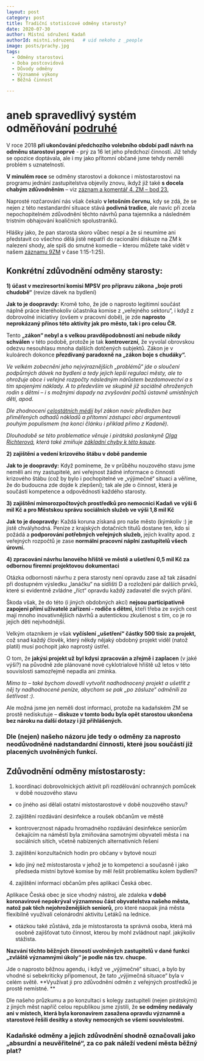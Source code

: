 ```yaml
---
layout: post
category: post
title: Tradiční stotisícové odměny starosty?
date: 2020-07-30
author: Místní sdružení Kadaň
authorId: mistni.sdruzeni   # uid nekoho z _people
image: posts/prachy.jpg
tags:
  - Odměny starostovi
  - Doba postcovidová 
  - Důvody odměny
  - Významné výkony
  - Běžná činnost

---
```


# aneb spravedlivý systém odměňování [podruhé](https://kadan.pirati.cz/aktuality/odmeny.html)

V roce 2018 **při ukončování předchozího volebního období padl návrh na odměnu starostovi poprvé** - prý za 16 let jeho předchozí činnosti.
Již tehdy se opozice doptávala, ale i my jako přítomní občané jsme tehdy neměli problém s uznatelností.

**V minulém roce** se odměny starostovi a dokonce i místostarostovi na programu jednání zastupitelstva objevily znovu, 
ikdyž již také **s docela chabým zdůvodněním** – viz [záznam a komentář 4. ZM – bod 23.](https://kadan.pirati.cz/aktuality/4zmz.html)

Naprosté rozčarování nás však čekalo **v letošním červnu**, kdy se zdá, že se nejen z této nestandardní situace stává **podivná tradice**, 
ale navíc při zcela nepochopitelném zdůvodnění těchto návrhů pana tajemníka a následném tristním obhajování koaličních spolustraníků.
 
Hlášky jako, že pan starosta skoro vůbec nespí a že si neumíme ani představit co všechno dělá jistě nepatří do racionální diskuze na ZM k nalezení shody, ale spíš do smutné komedie – kterou můžete také vidět v našem [záznamu 9ZM](https://kadan.pirati.cz/aktuality/9zmz.html) v čase 1:15-1:25).

## **Konkrétní zdůvodnění odměny starosty:**

**1) účast v meziresortní komisi MPSV pro přípravu zákona „boje proti chudobě“** (revize dávek na bydlení)

**Jak to je doopravdy:** Kromě toho, že jde o naprosto legitimní součást náplně práce kteréhokoliv účastníka komise z „veřejného sektoru“, i když z dobrovolné iniciativy (ovšem v pracovní době), je zde **naprosto neprokázaný přínos této aktivity jak pro město, tak i pro celou ČR.**

Tento **„zákon“ nebyl a s velkou pravděpodobností ani nebude nikdy schválen** v této podobě, protože je tak **kontroverzní**, že vyvolal obrovskou odezvu nesouhlasu mnoha dalších dotčených subjektů. Zákon je v kuloárech dokonce **přezdívaný paradoxně na „zákon boje s chudáky“.**

*Ve velkém zobecnění jeho nejvýraznějších „problémů“ jde o sloučení podpůrných dávek na bydlení a tedy jejich lepší regulaci městy, ale to ohrožuje obce i veřejné rozpočty následným nárůstem bezdomovectví a s tím spojenými náklady. A to především ve skupině již sociálně ohrožených rodin s dětmi – i s možnými dopady na zvyšování počtů ústavně umístěných dětí, apod.* 

*Dle zhodnocení [celostátních médií](https://www.ceskenoviny.cz/zpravy/mpsv-navrhuje-dve-davky-na-bydleni-od-r-2021-nahradit-pridavkem/1834936) byl zákon navíc předložen bez přiměřených odhadů nákladů a přítomní zástupci obcí argumentovali pouhým populismem (na konci článku i příklad přímo z Kadaně).*

*Dlouhodobě se této problematice věnuje i pirátská poslankyně [Olga Richterová](https://www.pirati.cz/lide/olga-richterova/), která také zmiňuje [základní chyby k této kauze](https://www.pirati.cz/tiskove-zpravy/chybi-vize-boj-proti-chudobe-richterova.html).*

**2) zajištění a vedení krizového štábu v době pandemie**

**Jak to je doopravdy:** Když pomineme, že v průběhu nouzového stavu jsme neměli ani my zastupitelé, ani veřejnost žádné informace o činnosti krizového štábu (což by bylo i pochopitelné ve „výjimečné“ situaci a věříme, že do budoucna zde dojde k zlepšení); tak ale jde o činnost, která je součástí kompetence a odpovědnosti každého starosty.

**3) zajištění mimorozpočtových prostředků pro nemocnici Kadaň ve výši 6 mil Kč a pro Městskou správu sociálních služeb ve výši 1,8 mil Kč**

**Jak to je doopravdy:** Každá koruna získaná pro naše město (kýmkoliv :) je jistě chvályhodná. 
Peníze z krajských dotačních titulů dostane ten, kdo si požádá a **podporování potřebných veřejných služeb,** jejich kvality apod. z veřejných rozpočtů je zase **normální pracovní náplní zastupitelů všech úrovní.**

**4) zpracování návrhu lanového hřiště ve městě a ušetření 0,5 mil Kč za odbornou firemní projektovou dokumentaci**

Otázka odbornosti návrhu z pera starosty není opravdu zase až tak zásadní při dostupném výsledku „lanáčku“ na sídlišti D a rozložení pár dalších prvků, které si evidentně zvládne „říct“ opravdu každý zadavatel dle svých přání. 

Škoda však, že do této (i jiných obdobných akcí) **nejsou participativně zapojeni přímí uživatelé zařízení - rodiče s dětmi,** kteří třeba ze svých cest mají mnoho inovativnějších návrhů a autentickou zkušenost s tím, co je ro jejich děti nejvhodnější.

Velkým otazníkem je však **vyčíslení „ušetření“ částky 500 tisíc za projekt,** což snad každý člověk, který někdy nějaký obdobný projekt viděl (natož platil) musí pochopit jako naprostý ústřel.

O tom, že **jakýsi projekt už byl kdysi zpracován a zřejmě i zaplacen** (v jaké výši?) na původně zde plánované nové cyklotrialové hřiště už letos v této souvislosti samozřejmě nepadla ani zmínka. 

*Mimo to – také bychom dovedli vytvořit nadhodnocený projekt a ušetřit z něj ty nadhodnocené peníze, abychom se pak „po zásluze“ odměnili za šetřivost :).* 

Ale možná jsme jen neměli dost informací, protože na kadaňském ZM se prostě nediskutuje – **diskuze v tomto bodu byla opět starostou ukončena bez nároku na další dotazy i již přihlášených.**

### **Dle (nejen) našeho názoru jde tedy o odměny za naprosto neodůvodněné nadstandardní činnosti, které jsou součástí již placených uvolněných funkcí.**

## **Zdůvodnění odměny místostarosty:**

1)	koordinaci dobrovolnických aktivit při rozdělování ochranných pomůcek v době nouzového stavu
- co jiného asi dělali ostatní místostarostové v době nouzového stavu?

2)	zajištění rozdávání desinfekce a roušek občanům ve městě 
- kontroverznost nápadu hromadného rozdávání desinfekce seniorům čekajícím na náměstí byla zmiňována samotnými obyvateli města i na sociálních sítích, včetně nabízených alternativních řešení 

3)	zajištění konzultačních hodin pro občany v bytové nouzi 
- kdo jiný než místostarosta v jehož je to kompetenci a současně i jako předseda místní bytové komise by měl řešit problematiku kolem bydlení?

4)	zajištění informací občanům přes aplikaci Česká obec. 

Aplikace Česká obec je sice vhodný nástroj, ale zdaleka **v době koronavirové nepokrýval významnou část obyvatelstva našeho města, natož pak těch nejohroženějších seniorů,** pro které naopak jiná města flexibilně využívali celonárodní aktivitu Letáků na lednice.

- otázkou také zůstává, zda je místostarosta ta správná osoba, která má osobně zajišťovat tuto činnost, kterou by mohl zvládnout např. jakýkoliv stážista.  

**Nazvání těchto běžných činností uvolněných zastupitelů v dané funkci „zvláště významnými úkoly“ je podle nás tzv. chucpe.**

Jde o naprosto běžnou agendu, i když ve „výjimečné“ situaci, a bylo by vhodné si sebekriticky připomenout, že tato „výjimečná situace“ byla v celém světě. **Využívat ji pro zdůvodnění odměn z veřejných prostředků je prostě nemístné. **

Dle našeho průzkumu a po konzultaci s kolegy zastupiteli (nejen pirátskými) z jiných měst napříč celou republikou jsme zjistili, že **se odměny nedávaly ani v místech, která byla koronavirem zasažena opravdu významně a starostové řešili desítky a stovky nemocných se všemi souvislostmi.**

### Kadaňské odměny a jejich zdůvodnění shodně označovali jako **„absurdní a neuvěřitelné“**, za co pak náleží vedení města běžný plat? 




